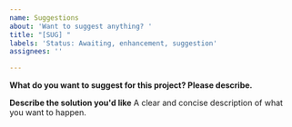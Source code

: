 ```yaml
---
name: Suggestions
about: 'Want to suggest anything? '
title: "[SUG] "
labels: 'Status: Awaiting, enhancement, suggestion'
assignees: ''

---
```


**What do you want to suggest for this project? Please describe.**

**Describe the solution you'd like**
A clear and concise description of what you want to happen.
